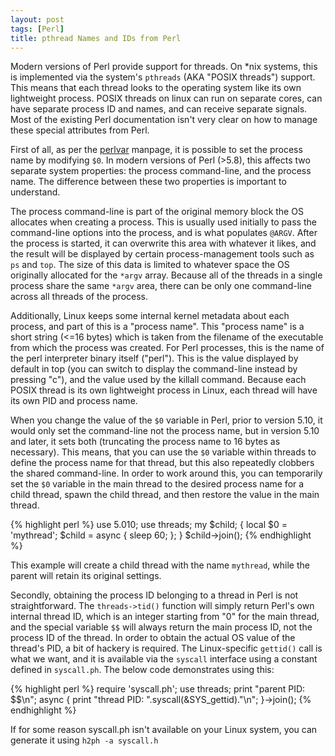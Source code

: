 ```yaml
---
layout: post
tags: [Perl]
title: pthread Names and IDs from Perl
---
```

Modern versions of Perl provide support for threads.  On *nix systems,
this is implemented via the system's `pthreads` (AKA "POSIX threads")
support.  This means that each thread looks to the operating system
like its own lightweight process.  POSIX threads on linux can run on
separate cores, can have separate process ID and names, and can receive
separate signals.  Most of the existing Perl documentation isn't very clear
on how to manage these special attributes from Perl.

First of all, as per the
[perlvar](http://perldoc.perl.org/perlvar.html#%240) manpage, it is possible
to set the process name by modifying `$0`.  In modern versions of Perl
(>5.8), this affects two separate system properties: the process command-line,
and the process name.  The difference between these two properties is
important to understand.

The process command-line is part of the original memory block the OS
allocates when creating a process.  This is usually used initially to pass
the command-line options into the process, and is what populates `@ARGV`.
After the process is started, it can overwrite this area with whatever it
likes, and the result will be displayed by certain process-management tools
such as `ps` and `top`.  The size of this data is limited to whatever space
the OS originally allocated for the `*argv` array.  Because all of the threads
in a single process share the same `*argv` area, there can be only one
command-line across all threads of the process.

Additionally, Linux keeps some internal kernel metadata about each process,
and part of this is a "process name".  This "process name" is a short string
(<=16 bytes) which is taken from the filename of the executable from which the
process was created.  For Perl processes, this is the name of the perl
interpreter binary itself ("perl").  This is the value displayed by default in
top (you can switch to display the command-line instead by pressing "c"), and
the value used by the killall command.  Because each POSIX thread is its own
lightweight process in Linux, each thread will have its own PID and process
name.

When you change the value of the `$0` variable in Perl, prior to version 5.10,
it would only set the command-line not the process name, but in version 5.10
and later, it sets both (truncating the process name to 16 bytes as
necessary).  This means, that you can use the `$0` variable within threads to
define the process name for that thread, but this also repeatedly clobbers the
shared command-line.  In order to work around this, you can temporarily set
the `$0` variable in the main thread to the desired process name for a child
thread, spawn the child thread, and then restore the value in the main thread.

{% highlight perl %}
use 5.010;
use threads;
my $child;
{
    local $0 = 'mythread';
    $child = async { sleep 60; };
}
$child->join();
{% endhighlight %}

This example will create a child thread with the name `mythread`, while the
parent will retain its original settings.

Secondly, obtaining the process ID belonging to a thread in Perl is not
straightforward.  The `threads->tid()` function will simply return Perl's own
internal thread ID, which is an integer starting from "0" for the main thread,
and the special variable `$$` will always return the main process ID, not the
process ID of the thread.  In order to obtain the actual OS value of the
thread's PID, a bit of hackery is required.  The Linux-specific `gettid()`
call is what we want, and it is available via the `syscall` interface using a
constant defined in `syscall.ph`.  The below code demonstrates using this:

{% highlight perl %}
require 'syscall.ph';
use threads;
print "parent PID: $$\n";
async {
    print "thread PID: ".syscall(&SYS_gettid)."\n";
}->join();
{% endhighlight %}

If for some reason syscall.ph isn't available on your Linux system, you can
generate it using `h2ph -a syscall.h`